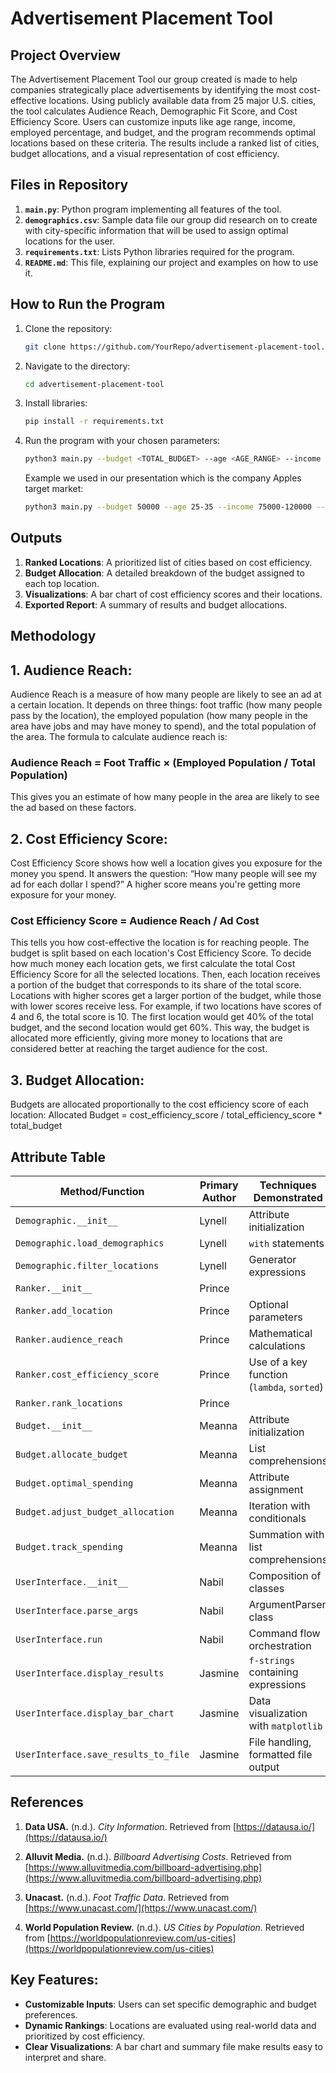 # Advertisement Placement Tool

## Project Overview

The Advertisement Placement Tool our group created is made to help companies strategically place advertisements by identifying the most cost-effective locations. Using publicly available data from 25 major U.S. cities, the tool calculates Audience Reach, Demographic Fit Score, and Cost Efficiency Score. Users can customize inputs like age range, income, employed percentage, and budget, and the program recommends optimal locations based on these criteria. The results include a ranked list of cities, budget allocations, and a visual representation of cost efficiency.

## Files in Repository

1. **`main.py`**: Python program implementing all features of the tool.
2. **`demographics.csv`**: Sample data file our group did research on to create with city-specific information that will be used to assign optimal locations for the user. 
3. **`requirements.txt`**: Lists Python libraries required for the program.
4. **`README.md`**: This file, explaining our project and examples on how to use it. 


## How to Run the Program

1. Clone the repository:
   ```bash
   git clone https://github.com/YourRepo/advertisement-placement-tool.git
   ```
2. Navigate to the directory:
   ```bash
   cd advertisement-placement-tool
   ```
3. Install libraries:
   ```bash
   pip install -r requirements.txt
   ```
4. Run the program with your chosen parameters:
   ```bash
   python3 main.py --budget <TOTAL_BUDGET> --age <AGE_RANGE> --income <INCOME_RANGE> --employedpercentage <EMPLOYED_PERCENTAGE> --top_num <NUMBER_OF_LOCATIONS>
   ```
   Example we used in our presentation which is the company Apples target market:
   ```bash
   python3 main.py --budget 50000 --age 25-35 --income 75000-120000 --employedpercentage 20 --top_num 3
   ```


## Outputs

1. **Ranked Locations**: A prioritized list of cities based on cost efficiency.
2. **Budget Allocation**: A detailed breakdown of the budget assigned to each top location.
3. **Visualizations**: A bar chart of cost efficiency scores and their locations.
4. **Exported Report**: A summary of results and budget allocations.



## Methodology

## 1. **Audience Reach**:
Audience Reach is a measure of how many people are likely to see an ad at a certain location. It depends on three things: foot traffic (how many people pass by the location), the employed population (how many people in the area have jobs and may have money to spend), and the total population of the area. The formula to calculate audience reach is:

### Audience Reach = Foot Traffic × (Employed Population / Total Population)
This gives you an estimate of how many people in the area are likely to see the ad based on these factors. 

## 2. **Cost Efficiency Score**:
Cost Efficiency Score shows how well a location gives you exposure for the money you spend. It answers the question: “How many people will see my ad for each dollar I spend?” A higher score means you're getting more exposure for your money.
### Cost Efficiency Score = Audience Reach / Ad Cost
This tells you how cost-effective the location is for reaching people.
The budget is split based on each location's Cost Efficiency Score. To decide how much money each location gets, we first calculate the total Cost Efficiency Score for all the selected locations. Then, each location receives a portion of the budget that corresponds to its share of the total score. Locations with higher scores get a larger portion of the budget, while those with lower scores receive less. For example, if two locations have scores of 4 and 6, the total score is 10. The first location would get 40% of the total budget, and the second location would get 60%. This way, the budget is allocated more efficiently, giving more money to locations that are considered better at reaching the target audience for the cost.

## 3. **Budget Allocation**:
Budgets are allocated proportionally to the cost efficiency score of each location:
Allocated Budget = cost_efficiency_score / total_efficiency_score * total_budget


## Attribute Table

| **Method/Function**            | **Primary Author** | **Techniques Demonstrated**                |
|--------------------------------|--------------------|--------------------------------------------|
| `Demographic.__init__`         | Lynell             | Attribute initialization                  |
| `Demographic.load_demographics`| Lynell             | `with` statements                         |
| `Demographic.filter_locations` | Lynell             | Generator expressions                     |
| `Ranker.__init__`              | Prince             |                                           |
| `Ranker.add_location`          | Prince             | Optional parameters                       |
| `Ranker.audience_reach`        | Prince             | Mathematical calculations                 |
| `Ranker.cost_efficiency_score` | Prince             | Use of a key function (`lambda`, `sorted`)|
| `Ranker.rank_locations`        | Prince             |                                           |
| `Budget.__init__`              | Meanna             | Attribute initialization                  |
| `Budget.allocate_budget`       | Meanna             | List comprehensions                       |
| `Budget.optimal_spending`      | Meanna             | Attribute assignment                      |
| `Budget.adjust_budget_allocation` | Meanna          | Iteration with conditionals               |
| `Budget.track_spending`        | Meanna             | Summation with list comprehensions        |
| `UserInterface.__init__`       | Nabil              | Composition of classes                    |
| `UserInterface.parse_args`     | Nabil              | ArgumentParser class                      |
| `UserInterface.run`            | Nabil              | Command flow orchestration                |
| `UserInterface.display_results`| Jasmine            | `f-strings` containing expressions        |
| `UserInterface.display_bar_chart` | Jasmine         | Data visualization with `matplotlib`      |
| `UserInterface.save_results_to_file` | Jasmine       | File handling, formatted file output      | 

## References

1. **Data USA.** (n.d.). *City Information*. Retrieved from [https://datausa.io/](https://datausa.io/)  

2. **Alluvit Media.** (n.d.). *Billboard Advertising Costs*. Retrieved from [https://www.alluvitmedia.com/billboard-advertising.php](https://www.alluvitmedia.com/billboard-advertising.php)  


3. **Unacast.** (n.d.). *Foot Traffic Data*. Retrieved from [https://www.unacast.com/](https://www.unacast.com/)  

4. **World Population Review.** (n.d.). *US Cities by Population*. Retrieved from [https://worldpopulationreview.com/us-cities](https://worldpopulationreview.com/us-cities)  
 


## Key Features:
- **Customizable Inputs**: Users can set specific demographic and budget preferences.
- **Dynamic Rankings**: Locations are evaluated using real-world data and prioritized by cost efficiency.
- **Clear Visualizations**: A bar chart and summary file make results easy to interpret and share.
